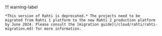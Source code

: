 !!! warning-label

    *This version of Rahti is deprecated.* The projects need to be migrated from Rahti 1 platform to the new Rahti 2 production platform by June 2024. Please consult the [migration guide](/cloud/rahti/rahti-migration.md) for more information.
